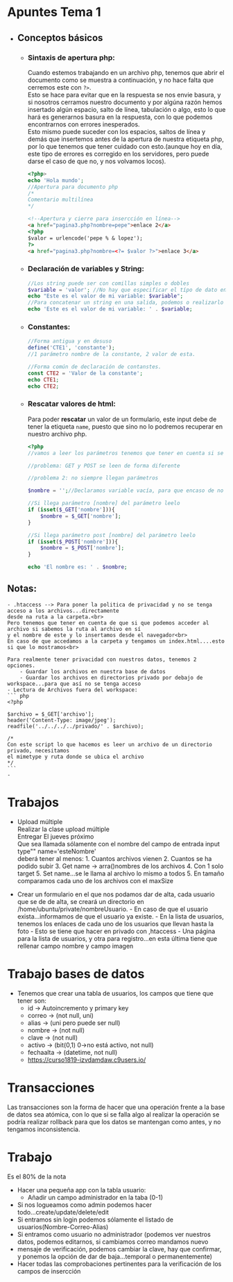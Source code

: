 # Apuntes Tema 1

- ## Conceptos básicos
    * ### Sintaxis de apertura php:<br>
        Cuando estemos trabajando en un archivo php, tenemos que abrir el documento como se muestra a continuación, y no hace falta que cerremos este con ```?>```.<br>
        Esto se hace para evitar que en la respuesta se nos envie basura, y si nosotros cerramos nuestro documento y por algúna razón hemos insertado algún espacio, salto de línea, tabulación o algo, esto lo que hará es generarnos basura en la respuesta, con lo que podemos encontrarnos con errores inesperados.<br>
        Esto mismo puede suceder con los espacios, saltos de línea y demás que insertemos antes de la apertura de nuestra etiqueta php, por lo que tenemos que tener cuidado con esto.(aunque hoy en día, este tipo de errores es corregido en los servidores, pero puede darse el caso de que no, y nos volvamos locos).
        ```php
        <?php>
        echo 'Hola mundo';
        //Apertura para documento php
        /*
        Comentario multilínea
        */
        ```

        ```html
        <!--Apertura y cierre para insercción en línea-->
        <a href="pagina3.php?nombre=pepe">enlace 2</a>
        <?php
        $valor = urlencode('pepe % & lopez');
        ?>
        <a href="pagina3.php?nombre=<?= $valor ?>">enlace 3</a>
        ```
    * ### Declaración de variables y String:
        ```php
        //Los string puede ser con comillas simples o dobles
        $variable = 'valor'; //No hay que especificar el típo de dato en la declaración de variables
        echo "Este es el valor de mi variable: $variable";
        //Para concatenar un string en una salida, podemos o realizarlo como en el ejemplo anterior o con comillas simples
        echo 'Este es el valor de mi variable: ' . $variable;
        ```
    * ### Constantes:
        ```php
        //Forma antigua y en desuso
        define('CTE1', 'constante');
        //1 parámetro nombre de la constante, 2 valor de esta.
        
        //Forma común de declaración de contanstes.
        const CTE2 = 'Valor de la constante';
        echo CTE1;
        echo CTE2;
        ```
    * ### Rescatar valores de html:
        Para poder **rescatar** un valor de un formulario, este input debe de tener la etiqueta ```name```, puesto que sino no lo podremos recuperar en nuestro archivo php.
        ```php
        <?php
        //vamos a leer los parámetros tenemos que tener en cuenta si se nos envían por POST o GET, y asegurarnos de que los inputs tengan la etiqueta name establecida.

        //problema: GET y POST se leen de forma diferente

        //problema 2: no siempre llegan parámetros

        $nombre = '';//Declaramos variable vacía, para que encaso de no obtener parámetros no se nos de error.

        //Si llega parámetro [nombre] del parámetro leelo
        if (isset($_GET['nombre'])){
            $nombre = $_GET['nombre'];
        }

        //Si llega parámetro post [nombre] del parámetro leelo
        if (isset($_POST['nombre'])){
            $nombre = $_POST['nombre'];
        }

        echo 'El nombre es: ' . $nombre;
        ```
## Notas:
    - .htaccess --> Para poner la politica de privacidad y no se tenga acceso a los archivos...directamente
    desde na ruta a la carpeta.<br>
    Pero tenemos que tener en cuenta de que si que podemos acceder al archivo si sabemos la ruta al archivo en sí
    y el nombre de este y lo insertamos desde el navegador<br>
    En caso de que accedamos a la carpeta y tengamos un index.html....esto si que lo mostramos<br>
    
    Para realmente tener privacidad con nuestros datos, tenemos 2 opciones.
        - Guardar los archivos en nuestra base de datos
        - Guardar los archivos en directorios privado por debajo de workspace...para que así no se tenga acceso
    - Lectura de Archivos fuera del workspace:
    ``` php
    <?php

    $archivo = $_GET['archivo'];
    header('Content-Type: image/jpeg');
    readfile('../../../../privado/' . $archivo);
    
    /*
    Con este script lo que hacemos es leer un archivo de un directorio privado, necesitamos
    el mimetype y ruta donde se ubica el archivo
    */
    ```
    - 

# Trabajos
- Upload múltiple<br>
    Realizar la clase upload múltiple<br>
    Entregar El jueves próximo<br>
    Que sea llamada sólamente con el nombre del campo de entrada input type"" name='esteNombre'<br>
    deberá tener al menos:
        1. Cuantos archivos vienen
        2. Cuantos se ha podido subir
        3. Get name -> arra()nombres de los archivos
        4. Con 1 solo target
        5. Set name...se le llama al archivo lo mismo a todos
        5. En tamaño comparamos cada uno de los archivos con el maxSize


 - Crear un formulario en el que nos podamos dar de alta, cada usuario que se de de alta, se creará un directorio
   en /home/ubuntu/private/nombreUsuario.
        - En caso de que el usuario exista...informamos de que el usuario ya existe.
        - En la lista de usuarios, tenemos los enlaces de cada uno de los usuarios que llevan hasta la foto
        - Esto se tiene que hacer en privado con ,htaccess
        - Una página para la lista de usuarios, y otra para registro...en esta última tiene que rellenar campo nombre y campo imagen
 


# Trabajo bases de datos
- Tenemos que crear una tabla de usuarios, los campos que tiene que tener son:
    - id -> Autoincremento y primary key
    - correo -> (not null, uni)
    - alias -> (uni pero puede ser null)
    - nombre -> (not null)
    - clave -> (not null)
    - activo -> (bit(0,1) 0->no está activo, not null)
    - fechaalta -> (datetime, not null)
    - https://curso1819-izvdamdaw.c9users.io/

# Transacciones

Las transacciones son la forma de hacer que una operación frente a la base de datos
sea atómica, con lo que si se falla algo al realizar la operación se podría realizar
rollback para que los datos se mantengan como antes, y no tengamos inconsistencia.


# Trabajo

Es el 80% de la nota
- Hacer una pequeña app con la tabla usuario:
    -   Añadir un campo administrador en la taba (0-1)
-   Si nos logueamos como admin podemos hacer todo...create/update/delete/edit
-   Si entramos sin login podemos sólamente el listado de usuarios(Nombre-Correo-Alias)
-   Si entramos como usuario no administrador (podemos ver nuestros datos, podemos editarnos, si cambiamos correo mandamos nuevo
-   mensaje de verificación, podemos cambiar la clave, hay que confirmar, y ponemos la opción de dar de baja...temporal o permanentemente)
-   Hacer todas las comprobaciones pertinentes para la verificación de los campos de insercción